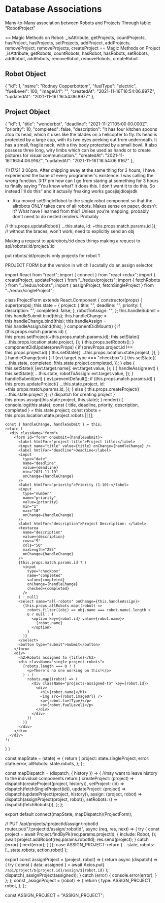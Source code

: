 # Database Associations

Many-to-Many association between Robots and Projects
Through table: "RobotProject"

== Magic Methods on Robot:
\_isAttribute,
getProjects,
countProjects,
hasProject,
hasProjects,
setProjects,
addProject,
addProjects,
removeProject,
removeProjects,
createProject
== Magic Methods on Project
\_isAttribute,
getRobots,
countRobots,
hasRobot,
hasRobots,
setRobots,
addRobot,
addRobots,
removeRobot,
removeRobots,
createRobot

## Robot Object

{
"id": 1,
"name": "Rodney Copperbottom",
"fuelType": "electric",
"fuelLevel": 100,
"imageUrl": "",
"createdAt": "2021-11-16T16:54:06.897Z",
"updatedAt": "2021-11-16T16:54:06.897Z"
},

## Project Object

{
"id": 1,
"title": "wonderbot",
"deadline": "2021-11-21T05:00:00.000Z",
"priority": 10,
"completed": false,
"description": "It has four kitchen spoons atop its head, which it uses like the blades on a helicopter to fly. Its head is protected by a large cup, with its two eyes peeking out from underneath. It has a small, fragile neck, with a tiny body protected by a small bowl. It also possess three long, wiry limbs which can be used as hands or to create pictures for visual communication.",
"createdAt": "2021-11-16T16:54:06.916Z",
"updatedAt": "2021-11-16T16:54:06.916Z"
},

11/17/21 3:06pm. After chipping away at the same thing for 3 hours, I have experienced the bane of every programmer's existence: I was calling the wrong function.
3:17 pm how can I go from staring at something for 3 hours to finally saying "You know what? It does this. I don't want it to do this. So instead I'll do this" and it actually freaking works gaosjiajdioajsdk

- Aka moved setSingleRobot to the single robot component so that the allrobots ONLY takes care of all robots. Makes sense on paper, doesn't it?
  What have I learned from this? Unless you're mapping, probably don't need to do nested renders. Probably

// this.props.updateRobot({ ...this.state, id: +this.props.match.params.id }); // without the braces, won't work; need to explicitly send an obj

Making a request to api/robots/:id does things
making a request to api/robots/:id/project/:id

put robots/:id/projects only projects for robot 1

PROJECT FORM but the version in which I acutally do an assign selector.

import React from "react";
import { connect } from "react-redux";
import { createProject, updateProject } from "../redux/projects";
import { fetchRobots } from "../redux/robots";
import { assignProject, fetchSingleProject } from "../redux/singleProject";

class ProjectForm extends React.Component {
constructor(props) {
super(props);
this.state = {
project: {
title: "",
deadline: "",
priority: 1,
description: "",
completed: false,
},
robotToAssign: "",
};
this.handleSubmit = this.handleSubmit.bind(this);
this.handleChange = this.handleChange.bind(this);
this.handleAssign = this.handleAssign.bind(this);
}
componentDidMount() {
if (this.props.match.params.id) {
this.props.setProject(+this.props.match.params.id);
this.setState({
...this.props.location.state.project,
});
}
this.props.setRobots();
}
componentDidUpdate(prevProps) {
if (prevProps.project.id !== this.props.project.id) {
this.setState({
...this.props.location.state.project,
});
}
}
handleChange(evt) {
if (evt.target.type === "checkbox") {
this.setState({
...this.state,
completed: !this.state.project.completed,
});
} else {
this.setState({
[evt.target.name]: evt.target.value,
});
}
}
handleAssign(evt) {
this.setState({
...this.state,
robotToAssign: evt.target.value,
});
}
handleSubmit(evt) {
evt.preventDefault();
if (this.props.match.params.id) {
this.props.updateProject({
...this.state.project,
id: +this.props.match.params.id,
});
} else {
this.props.createProject({ ...this.state.project }); // dispatch for creating project
}
this.props.assign(this.state.project, this.state);
}
render() {
console.log(this.state);
const { title, deadline, priority, description, completed } =
this.state.project;
const robots = this.props.location.state.project.robots || [];

    const { handleChange, handleSubmit } = this;
    return (
      <div className="form">
        <form id="form" onSubmit={handleSubmit}>
          <label htmlFor="project-title">Project title:</label>
          <input name="title" value={title} onChange={handleChange} />
          <label hmtlFor="deadline">Deadline</label>
          <input
            type="date"
            name="deadline"
            value={deadline}
            min="2021-11-19"
            onChange={handleChange}
          />
          <label htmlFor="priority">Priority (1-10):</label>
          <input
            type="number"
            name="priority"
            value={priority}
            min="1"
            max="10"
            onChange={handleChange}
          />
          <label htmlFor="description">Project Description: </label>
          <textarea
            name="description"
            value={description}
            rows="5"
            cols="50"
            maxLength="255"
            onChange={handleChange}
          />
          {this.props.match.params.id ? (
            <input
              type="checkbox"
              name="completed"
              value={completed}
              onChange={handleChange}
              checked={completed}
            />
          ) : null}
          <select name="all-robots" onChange={this.handleAssign}>
            {this.props.allRobots.map((robot) =>
              robots.filter((obj) => obj.name === robot.name).length >
              0 ? null : (
                <option key={robot.id} value={robot.name}>
                  {robot.name}
                </option>
              )
            )}
          </select>
          <button type="submit">Submit</button>
        </form>
        <div>
          <h2>Robots assigned to {title}</h2>
          <div className="single-project-robots">
            {robots.length === 0 ? (
              <p>There's no one working on this!</p>
            ) : (
              robots.map((robot) => (
                <div className="projects-assigned-to" key={robot.id}>
                  <div>
                    <h1>{robot.name}</h1>
                    <img src={robot.imageUrl} />
                    <p>{robot.fuelType}</p>
                    <p>{robot.fuelLevel}</p>
                  </div>
                </div>
              ))
            )}
          </div>
        </div>
      </div>
    );

}
}

const mapState = (state) => {
return {
project: state.singleProject,
error: state.error,
allRobots: state.robots,
};
};

const mapDispatch = (dispatch, { history }) => {
//may want to leave history to the individual components
return {
createProject: (project) => dispatch(createProject(project, history)),
setProject: (id) => dispatch(fetchSingleProject(id)),
updateProject: (project) => dispatch(updateProject(project, history)),
assign: (project, robot) => dispatch(assignProject(project, robot)),
setRobots: () => dispatch(fetchRobots()),
};
};

export default connect(mapState, mapDispatch)(ProjectForm);

// PUT /api/projects/:projectId/assign/:robotId
router.put("/:projectId/assign/:robotId", async (req, res, next) => {
try {
const project = await Project.findByPk(req.params.projectId, {
include: Robot,
});
await project.addRobot(req.params.robotId);
res.send(project);
} catch (error) {
next(error);
}
});
case ASSIGN_PROJECT:
return { ...state, robots: [...state.robots, action.robot] };

export const assignProject = (project, robot) => {
return async (dispatch) => {
try {
const { data: assigned } = await Axios.put(
`/api/project/${project.id}/assign/${robot.id}`
);
dispatch(\_assignProject(assigned));
} catch (error) {
console.error(error);
}
};
};
const \_assignProject = (robot) => {
return {
type: ASSIGN_PROJECT,
robot,
};
};

const ASSIGN_PROJECT = "ASSIGN_PROJECT";
